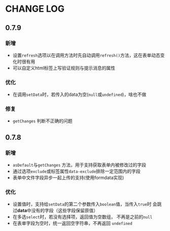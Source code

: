 # CHANGE LOG

## 0.7.9

### 新增

- 设置`refresh`选项以在调用方法时先自动调用`refresh()`方法，这在表单动态变化时很有用
- 可以自定义html标签上写验证规则与提示消息的属性
### 优化

- 在调用`setData`时，若传入的data为空(`null`或`undefined`)，啥也不做

### 修复

- `getChanges` 判断不正确的问题

## 0.7.8

### 新增

- `asDefault`与`getChanges` 方法，用于支持获取表单内被修改过的字段
- 通过选项`exclude`或标签属性`data-exclude`排除一定范围内的字段
- 表单中文件字段异步一起上传的支持(使用formdata实现)

### 优化

- 设置值时，支持给`setData`的第二个参数传入`boolean`值，当传入`true`时
会跳过**data**中没有的字段（这些字段保留原值）
- 在多选`select`时，若没有选择项，返回值为空数组， 不再是之前的`null`
- 在表单字段为空时，统一返回空字符串，不再返回 `undefined`